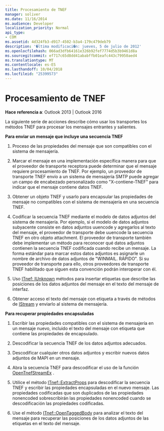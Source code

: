 ```yaml
---
title: Procesamiento de TNEF
manager: soliver
ms.date: 11/16/2014
ms.audience: Developer
localization_priority: Normal
api_type:
- COM
ms.assetid: 4d324fb3-d917-4502-b3a4-179c479deb79
description: '�ltima modificaci�n: jueves, 5 de julio de 2012'
ms.openlocfilehash: 066ad3dfb64161e326b92fef7774d5b3b9461d8a
ms.sourcegitcommit: ef717c65d8dd41ababffb01eafc443c79950aed4
ms.translationtype: MT
ms.contentlocale: es-ES
ms.lasthandoff: 10/04/2018
ms.locfileid: "25399573"
---
```

# <a name="tnef-processing"></a>Procesamiento de TNEF

  
  
**Hace referencia a**: Outlook 2013 | Outlook 2016 
  
La siguiente serie de acciones describe cómo usar los transportes los métodos TNEF para procesar los mensajes entrantes y salientes.
  
 **Para enviar un mensaje que incluye una secuencia TNEF**
  
1. Proceso de las propiedades del mensaje que son compatibles con el sistema de mensajería.
    
2. Marcar el mensaje en una implementación específica manera para que el proveedor de transporte receptora puede determinar que el mensaje requiere procesamiento de TNEF. Por ejemplo, un proveedor de transporte TNEF envío a un sistema de mensajería SMTP puede agregar un campo de encabezado personalizado como "X-contiene-TNEF" para indicar que el mensaje contiene datos TNEF.
    
3. Obtener un objeto TNEF y usarlo para encapsular las propiedades de mensaje no compatibles con el sistema de mensajería en una secuencia TNEF.
    
4. Codificar la secuencia TNEF mediante el modelo de datos adjuntos del sistema de mensajería. Por ejemplo, si el modelo de datos adjuntos subyacente consiste en datos adjuntos uuencode y agregarlos al texto del mensaje, el proveedor de transporte debe uuencode la secuencia TNEF en otro objeto attachment. El proveedor de transporte también debe implementar un método para reconocer qué datos adjuntos contienen la secuencia TNEF codificada cuando recibe un mensaje. La forma estándar para marcar estos datos adjuntos es asignarle un nombre de archivo de datos adjuntos de "WINMAIL. RÁPIDO". Si su proveedor de transporte para ello, otros proveedores de transporte TNEF habilitado que siguen esta convención podrán interoperar con él.
    
5. Uso [ITnef: IUnknown](itnefiunknown.md) métodos para insertar etiquetas que describe las posiciones de los datos adjuntos del mensaje en el texto del mensaje de interfaz. 
    
6. Obtener acceso el texto del mensaje con etiqueta a través de métodos de [IStream](https://msdn.microsoft.com/library/aa380034%28VS.85%29.aspx) y enviarlo al sistema de mensajería. 
    
 **Para recuperar propiedades encapsuladas**
  
1. Escribir las propiedades compatibles con el sistema de mensajería en un mensaje nuevo, incluido el texto del mensaje con etiqueta que contiene las propiedades de encapsulado.
    
2. Descodificar la secuencia TNEF de los datos adjuntos adecuados.
    
3. Descodificar cualquier otros datos adjuntos y escribir nuevos datos adjuntos de MAPI en un mensaje.
    
4. Abra la secuencia TNEF para descodificar el uso de la función [OpenTnefStreamEx](opentnefstreamex.md) . 
    
5. Utilice el método [ITnef::ExtractProps](itnef-extractprops.md) para descodificar la secuencia TNEF y escribir las propiedades encapsuladas en el nuevo mensaje. Las propiedades codificadas que son duplicados de las propiedades nonencoded sobrescribirán las propiedades nonencoded cuando se descodificación las propiedades codificadas. 
    
6. Use el método [ITnef::OpenTaggedBody](itnef-opentaggedbody.md) para analizar el texto del mensaje para recuperar las posiciones de los datos adjuntos de las etiquetas en el texto del mensaje. 
    

